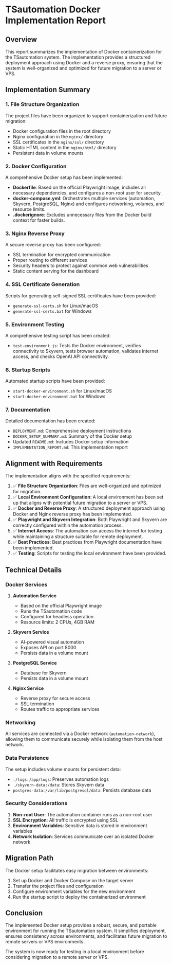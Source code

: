 # TSautomation Docker Implementation Report

## Overview

This report summarizes the implementation of Docker containerization for the TSautomation system. The implementation provides a structured deployment approach using Docker and a reverse proxy, ensuring that the system is well-organized and optimized for future migration to a server or VPS.

## Implementation Summary

### 1. File Structure Organization

The project files have been organized to support containerization and future migration:

- Docker configuration files in the root directory
- Nginx configuration in the `nginx/` directory
- SSL certificates in the `nginx/ssl/` directory
- Static HTML content in the `nginx/html/` directory
- Persistent data in volume mounts

### 2. Docker Configuration

A comprehensive Docker setup has been implemented:

- **Dockerfile**: Based on the official Playwright image, includes all necessary dependencies, and configures a non-root user for security.
- **docker-compose.yml**: Orchestrates multiple services (automation, Skyvern, PostgreSQL, Nginx) and configures networking, volumes, and resource limits.
- **.dockerignore**: Excludes unnecessary files from the Docker build context for faster builds.

### 3. Nginx Reverse Proxy

A secure reverse proxy has been configured:

- SSL termination for encrypted communication
- Proper routing to different services
- Security headers to protect against common web vulnerabilities
- Static content serving for the dashboard

### 4. SSL Certificate Generation

Scripts for generating self-signed SSL certificates have been provided:

- `generate-ssl-certs.sh` for Linux/macOS
- `generate-ssl-certs.bat` for Windows

### 5. Environment Testing

A comprehensive testing script has been created:

- `test-environment.js`: Tests the Docker environment, verifies connectivity to Skyvern, tests browser automation, validates internet access, and checks OpenAI API connectivity.

### 6. Startup Scripts

Automated startup scripts have been provided:

- `start-docker-environment.sh` for Linux/macOS
- `start-docker-environment.bat` for Windows

### 7. Documentation

Detailed documentation has been created:

- `DEPLOYMENT.md`: Comprehensive deployment instructions
- `DOCKER_SETUP_SUMMARY.md`: Summary of the Docker setup
- Updated `README.md`: Includes Docker setup information
- `IMPLEMENTATION_REPORT.md`: This implementation report

## Alignment with Requirements

The implementation aligns with the specified requirements:

1. ✅ **File Structure Organization**: Files are well-organized and optimized for migration.
2. ✅ **Local Environment Configuration**: A local environment has been set up that aligns with potential future migration to a server or VPS.
3. ✅ **Docker and Reverse Proxy**: A structured deployment approach using Docker and Nginx reverse proxy has been implemented.
4. ✅ **Playwright and Skyvern Integration**: Both Playwright and Skyvern are correctly configured within the automation process.
5. ✅ **Internet Access**: The automation can access the internet for testing while maintaining a structure suitable for remote deployment.
6. ✅ **Best Practices**: Best practices from Playwright documentation have been implemented.
7. ✅ **Testing**: Scripts for testing the local environment have been provided.

## Technical Details

### Docker Services

1. **Automation Service**
   - Based on the official Playwright image
   - Runs the TSautomation code
   - Configured for headless operation
   - Resource limits: 2 CPUs, 4GB RAM

2. **Skyvern Service**
   - AI-powered visual automation
   - Exposes API on port 8000
   - Persists data in a volume mount

3. **PostgreSQL Service**
   - Database for Skyvern
   - Persists data in a volume mount

4. **Nginx Service**
   - Reverse proxy for secure access
   - SSL termination
   - Routes traffic to appropriate services

### Networking

All services are connected via a Docker network (`automation-network`), allowing them to communicate securely while isolating them from the host network.

### Data Persistence

The setup includes volume mounts for persistent data:

- `./logs:/app/logs`: Preserves automation logs
- `./skyvern-data:/data`: Stores Skyvern data
- `postgres-data:/var/lib/postgresql/data`: Persists database data

### Security Considerations

1. **Non-root User**: The automation container runs as a non-root user
2. **SSL Encryption**: All traffic is encrypted using SSL
3. **Environment Variables**: Sensitive data is stored in environment variables
4. **Network Isolation**: Services communicate over an isolated Docker network

## Migration Path

The Docker setup facilitates easy migration between environments:

1. Set up Docker and Docker Compose on the target server
2. Transfer the project files and configuration
3. Configure environment variables for the new environment
4. Run the startup script to deploy the containerized environment

## Conclusion

The implemented Docker setup provides a robust, secure, and portable environment for running the TSautomation system. It simplifies deployment, ensures consistency across environments, and facilitates future migration to remote servers or VPS environments.

The system is now ready for testing in a local environment before considering migration to a remote server or VPS.